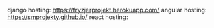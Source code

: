 django hosting: https://fryzjerprojekt.herokuapp.com/
angular hosting: https://smprojekty.github.io/
react hosting: 
